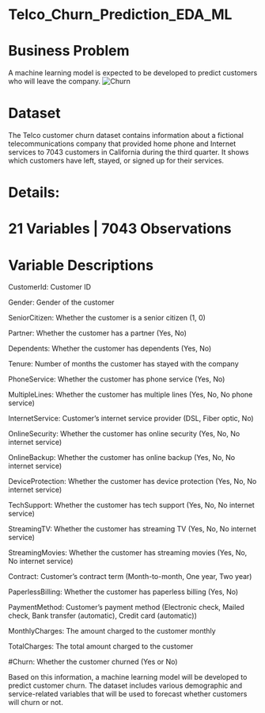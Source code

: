 # Telco_Churn_Prediction_EDA_ML

# Business Problem
A machine learning model is expected to be developed to predict customers who will leave the company.
![Churn](https://github.com/user-attachments/assets/2629e525-20b9-4d4f-a2f8-e76c98158fb7)

# Dataset
The Telco customer churn dataset contains information about a fictional telecommunications company that provided home phone and Internet services to 7043 customers in California during the third quarter. It shows which customers have left, stayed, or signed up for their services.

# Details:

# 21 Variables | 7043 Observations

# Variable Descriptions

 CustomerId: Customer ID

Gender: Gender of the customer

SeniorCitizen: Whether the customer is a senior citizen (1, 0)

Partner: Whether the customer has a partner (Yes, No)

Dependents: Whether the customer has dependents (Yes, No)

Tenure: Number of months the customer has stayed with the company

PhoneService: Whether the customer has phone service (Yes, No)

MultipleLines: Whether the customer has multiple lines (Yes, No, No phone service)

InternetService: Customer’s internet service provider (DSL, Fiber optic, No)

OnlineSecurity: Whether the customer has online security (Yes, No, No internet service)

OnlineBackup: Whether the customer has online backup (Yes, No, No internet service)

DeviceProtection: Whether the customer has device protection (Yes, No, No internet service)

TechSupport: Whether the customer has tech support (Yes, No, No internet service)

StreamingTV: Whether the customer has streaming TV (Yes, No, No internet service)

StreamingMovies: Whether the customer has streaming movies (Yes, No, No internet service)

Contract: Customer’s contract term (Month-to-month, One year, Two year)

PaperlessBilling: Whether the customer has paperless billing (Yes, No)

PaymentMethod: Customer’s payment method (Electronic check, Mailed check, Bank transfer (automatic), Credit card (automatic))

MonthlyCharges: The amount charged to the customer monthly

TotalCharges: The total amount charged to the customer

#Churn: Whether the customer churned (Yes or No)

Based on this information, a machine learning model will be developed to predict customer churn. The dataset includes various demographic and service-related variables that will be used to forecast whether customers will churn or not.
